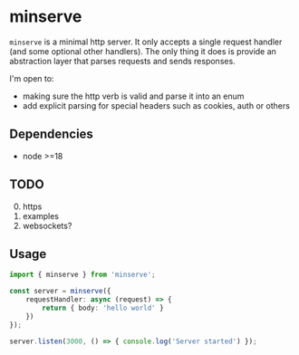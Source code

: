 # minserve
`minserve` is a minimal http server.
It only accepts a single request handler (and some optional other handlers).
The only thing it does is provide an abstraction layer that parses requests and sends responses.

I'm open to: 
- making sure the http verb is valid and parse it into an enum
- add explicit parsing for special headers such as cookies, auth or others

## Dependencies
- node >=18

## TODO
0. https
1. examples
2. websockets?

## Usage

```ts
import { minserve } from 'minserve';

const server = minserve({
    requestHandler: async (request) => {
        return { body: 'hello world' }
    })
});

server.listen(3000, () => { console.log('Server started') });
```
